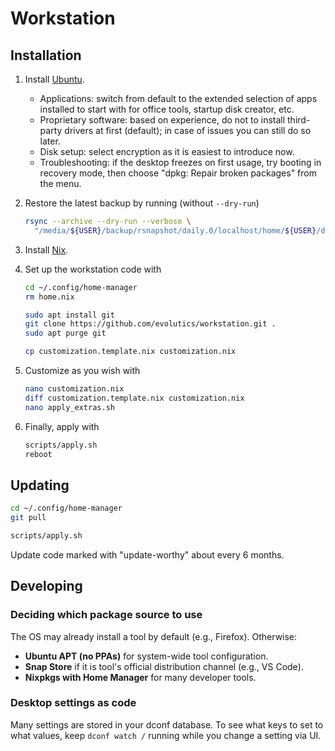 # Workstation

## Installation

1. Install [Ubuntu](https://ubuntu.com).

   - Applications: switch from default to the extended selection of apps
     installed to start with for office tools, startup disk creator, etc.
   - Proprietary software: based on experience, do not to install third-party
     drivers at first (default); in case of issues you can still do so later.
   - Disk setup: select encryption as it is easiest to introduce now.
   - Troubleshooting: if the desktop freezes on first usage, try booting in
     recovery mode, then choose "dpkg: Repair broken packages" from the menu.

1. Restore the latest backup by running (without `--dry-run`)

   ```bash
   rsync --archive --dry-run --verbose \
     "/media/${USER}/backup/rsnapshot/daily.0/localhost/home/${USER}/data" ~
   ```

1. Install [Nix](https://nixos.org).

1. Set up the workstation code with

   ```bash
   cd ~/.config/home-manager
   rm home.nix

   sudo apt install git
   git clone https://github.com/evolutics/workstation.git .
   sudo apt purge git

   cp customization.template.nix customization.nix
   ```

1. Customize as you wish with

   ```bash
   nano customization.nix
   diff customization.template.nix customization.nix
   nano apply_extras.sh
   ```

1. Finally, apply with

   ```bash
   scripts/apply.sh
   reboot
   ```

## Updating

```bash
cd ~/.config/home-manager
git pull

scripts/apply.sh
```

Update code marked with "update-worthy" about every 6 months.

## Developing

### Deciding which package source to use

The OS may already install a tool by default (e.g., Firefox). Otherwise:

- **Ubuntu APT (no PPAs)** for system-wide tool configuration.
- **Snap Store** if it is tool's official distribution channel (e.g., VS Code).
- **Nixpkgs with Home Manager** for many developer tools.

### Desktop settings as code

Many settings are stored in your dconf database. To see what keys to set to what
values, keep `dconf watch /` running while you change a setting via UI.
